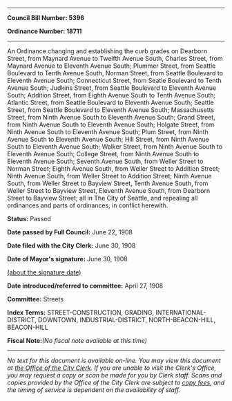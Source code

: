 

********

**Council Bill Number: 5396**
   
**Ordinance Number: 18711**
********

 An Ordinance changing and establishing the curb grades on Dearborn Street, from Maynard Avenue to Twelfth Avenue South, Charles Street, from Maynard Avenue to Eleventh Avenue South; Plummer Street, from Seattle Boulevard to Tenth Avenue South, Norman Street, from Seattle Boulevard to Eleventh Avenue South; Connecticut Street, from Seatle Boulevard to Tenth Avenue South; Judkins Street, from Seattle Boulevard to Eleventh Avenue South; Addition Street, from Eighth Avenue South to Tenth Avenue South; Atlantic Street, from Seattle Boulevard to Eleventh Avenue South; Seattle Street, from Seattle Boulevard to Eleventh Avenue South; Massachusetts Street, from Ninth Avenue South to Eleventh Avenue South; Grand Street, from Ninth Avenue South to Eleventh Avenue South; Holgate Street, from Ninth Avenue South to Eleventh Avenue South; Plum Street, from Ninth Avenue South to Eleventh Avenue South; Hill Street, from Ninth Avenue South to Eleventh Avenue South; Walker Street, from Ninth Avenue South to Eleventh Avenue South; College Street, from Ninth Avenue South to Eleventh Avenue South; Seventh Avenue South, from Weller Street to Norman Street; Eighth Avenue South, from Weller Street to Addition Street; Ninth Avenue South, from Weller Street to Addition Street; Ninth Avenue South, from Weller Street to Bayview Street, Tenth Avenue South, from Weller Street to Bayview Street, Eleventh Avenue South, from Dearborn Street to Bayview Street; all in The City of Seattle, and repealing all ordinances and parts of ordinances, in conflict herewith.

**Status:** Passed
   
**Date passed by Full Council:** June 22, 1908
   
**Date filed with the City Clerk:** June 30, 1908
   
**Date of Mayor's signature:** June 30, 1908
   
[(about the signature date)](/~public/approvaldate.htm)
   
   
   
**Date introduced/referred to committee:** April 27, 1908
   
**Committee:** Streets
   
   
**Index Terms:** STREET-CONSTRUCTION, GRADING, INTERNATIONAL-DISTRICT, DOWNTOWN, INDUSTRIAL-DISTRICT, NORTH-BEACON-HILL, BEACON-HILL

**Fiscal Note:**_(No fiscal note available at this time)_
********

_No text for this document is available on-line. You may view this document at [the Office of the City Clerk](http://www.seattle.gov/leg/clerk/contactUs.htm). If you are unable to visit the Clerk's Office, you may request a copy or scan be made for you by Clerk staff. Scans and copies provided by the Office of the City Clerk are subject to [copy fees](http://clerk.seattle.gov/~public/clerkfees.htm), and the timing of service is dependent on the availability of staff._

